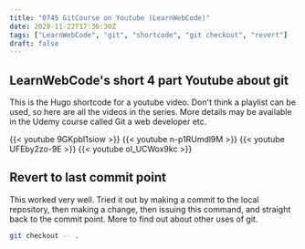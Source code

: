```yaml
---
title: "0745 GitCourse on Youtube (LearnWebCode)"
date: 2020-11-22T17:36:30Z
tags: ["LearnWebCode", "git", "shortcode", "git checkout", "revert"]
draft: false
---
```

## LearnWebCode's short 4 part Youtube about git
This is the Hugo shortcode for a youtube video. Don't think a playlist can be used, so here are all the videos in the series. More details may be available in the Udemy course called Git a web developer etc.

{{< youtube 9GKpbI1siow >}}
{{< youtube n-p1RUmdl9M >}}
{{< youtube UFEby2zo-9E >}}
{{< youtube ol_UCWox9kc >}}



## Revert to last commit point

This worked very well. Tried it out by making a commit to the local repository, then making a change, then issuing this command, and straight back to the commit point. More to find out about other uses of git.

```bash
git checkout -- .
```